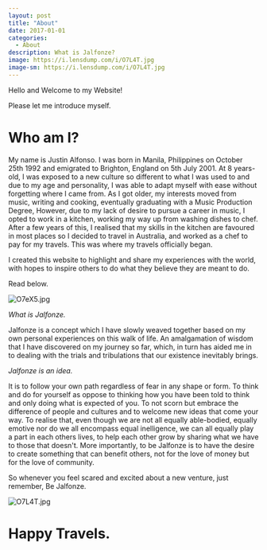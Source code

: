```yaml
---
layout: post
title: "About"
date: 2017-01-01
categories:
  - About
description: What is Jalfonze? 
image: https://i.lensdump.com/i/O7L4T.jpg
image-sm: https://i.lensdump.com/i/O7L4T.jpg
---
```


Hello and Welcome to my Website!

Please let me introduce myself.

# Who am I?

My name is Justin Alfonso. I was born in Manila, Philippines on October 25th 1992 and emigrated to Brighton, England on 5th July 2001. At 8 years-old, I was exposed to a new culture so different to what I was used to and due to my age and personality, I was able to adapt myself with ease without forgetting where I came from. As I got older, my interests moved from music, writing and cooking, eventually graduating with a Music Production Degree, However, due to my lack of desire to pursue a career in music, I opted to work in a kitchen, working my way up from washing dishes to chef. After a few years of this, I realised that my skills in the kitchen are favoured in most places so I decided to travel in Australia, and worked as a chef to pay for my travels. This was where my travels officially began.

I created this website to highlight and share my experiences with the world, with hopes to inspire others to do what they believe they are meant to do. 

Read below.

![O7eX5.jpg](https://i.lensdump.com/i/O7eX5.jpg)

*What is Jalfonze.*

Jalfonze is a concept which I have slowly weaved together based on my own personal experiences on this walk of life. An amalgamation of wisdom that I have discovered on my journey so far, which, in turn has aided me in to dealing with the trials and tribulations that our existence inevitably brings. 

*Jalfonze is an idea.*

It is to follow your own path regardless of fear in any shape or form. To think and do for yourself as oppose to thinking how you have been told to think and only doing what is expected of you. To not scorn but embrace the difference of people and cultures and to welcome new ideas that come your way. To realise that, even though we are not all equally able-bodied, equally emotive nor do we all encompass equal inelligence, we can all equally play a part in each others lives, to help each other grow by sharing what we have to those that doesn't. 
More importantly, to be Jalfonze is to have the desire to create something that can benefit others, not for the love of money but for the love of community.

So whenever you feel scared and excited about a new venture, just remember, Be Jalfonze.

![O7L4T.jpg](https://i.lensdump.com/i/O7L4T.jpg)

# Happy Travels.
